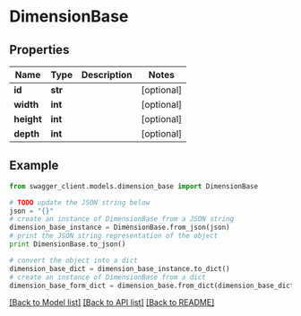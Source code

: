 # DimensionBase


## Properties
Name | Type | Description | Notes
------------ | ------------- | ------------- | -------------
**id** | **str** |  | [optional] 
**width** | **int** |  | [optional] 
**height** | **int** |  | [optional] 
**depth** | **int** |  | [optional] 

## Example

```python
from swagger_client.models.dimension_base import DimensionBase

# TODO update the JSON string below
json = "{}"
# create an instance of DimensionBase from a JSON string
dimension_base_instance = DimensionBase.from_json(json)
# print the JSON string representation of the object
print DimensionBase.to_json()

# convert the object into a dict
dimension_base_dict = dimension_base_instance.to_dict()
# create an instance of DimensionBase from a dict
dimension_base_form_dict = dimension_base.from_dict(dimension_base_dict)
```
[[Back to Model list]](../README.md#documentation-for-models) [[Back to API list]](../README.md#documentation-for-api-endpoints) [[Back to README]](../README.md)



